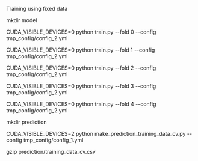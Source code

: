 
 Training using fixed data


mkdir model

CUDA_VISIBLE_DEVICES=0 python train.py  --fold 0 --config tmp_config/config_2.yml

CUDA_VISIBLE_DEVICES=0 python train.py  --fold 1 --config tmp_config/config_2.yml

CUDA_VISIBLE_DEVICES=0 python train.py  --fold 2 --config tmp_config/config_2.yml

CUDA_VISIBLE_DEVICES=0 python train.py  --fold 3 --config tmp_config/config_2.yml

CUDA_VISIBLE_DEVICES=0 python train.py  --fold 4 --config tmp_config/config_2.yml


mkdir prediction

CUDA_VISIBLE_DEVICES=2 python make_prediction_training_data_cv.py --config tmp_config/config_1.yml

gzip prediction/training_data_cv.csv




